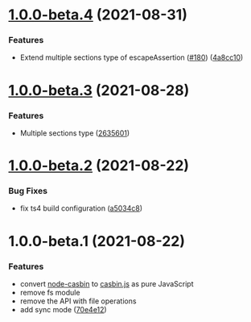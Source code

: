 # [1.0.0-beta.4](https://github.com/casbin/casbin.js/compare/v1.0.0-beta.3...v1.0.0-beta.4) (2021-08-31)


### Features

* Extend multiple sections type of escapeAssertion ([#180](https://github.com/casbin/casbin.js/issues/180)) ([4a8cc10](https://github.com/casbin/casbin.js/commit/4a8cc106862bee79fb1533338bde16669d40f5f5))

# [1.0.0-beta.3](https://github.com/casbin/casbin.js/compare/v1.0.0-beta.2...v1.0.0-beta.3) (2021-08-28)


### Features

* Multiple sections type ([2635601](https://github.com/casbin/casbin.js/commit/2635601ab1b1dd8d613bbb6b62d52f1cb86400f6))

# [1.0.0-beta.2](https://github.com/casbin/casbin.js/compare/v1.0.0-beta.1...v1.0.0-beta.2) (2021-08-22)


### Bug Fixes

* fix ts4 build configuration ([a5034c8](https://github.com/casbin/casbin.js/commit/a5034c889c38a45010241a41173ed4f6ed8ce34f))

# 1.0.0-beta.1 (2021-08-22)

### Features

- convert [node-casbin](https://github.com/casbin/node-casbin) to [casbin.js](https://github.com/casbin/casbin.js) as pure JavaScript
- remove fs module
- remove the API with file operations
- add sync mode ([70e4e12](https://github.com/casbin/casbin.js/commit/70e4e12610dc42b6f25f8df268611ee1a0cbc7bd))

